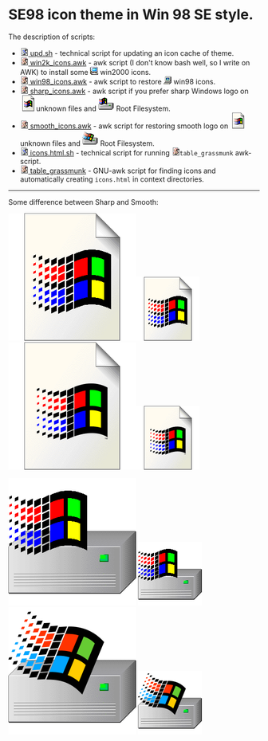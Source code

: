 # SE98 icon theme in Win 98 SE style.

The description of scripts:

* [![](mimes/16/text-x-script.png) upd.sh](upd.sh) - technical script for updating an icon cache of theme.
* [![](mimes/16/application-x-awk.png) win2k_icons.awk](win2k_icons.awk) - awk script (I don't know bash well, so I write on AWK) to install some ![](devices/16/computer_win2k.png) win2000 icons.
* [![](mimes/16/application-x-awk.png) win98_icons.awk](win98_icons.awk) - awk script to restore ![](devices/16/computer_win98.png) win98 icons.
* [![](mimes/16/application-x-awk.png) sharp_icons.awk](sharp_icons.awk) - awk script if you prefer sharp Windows logo on ![](mimes/32/application-octet-stream_SHARP.png)unknown files and ![](devices/32/drive-harddisk-system_SHARP.png) Root Filesystem.
* [![](mimes/16/application-x-awk.png) smooth_icons.awk](smooth_icons.awk) - awk script for restoring smooth logo on ![](mimes/32/application-octet-stream_SMOOTH.png)unknown files and ![](devices/32/drive-harddisk-system_SMOOTH.png) Root Filesystem.
* [![](mimes/16/text-x-script.png) icons.html.sh](icons.html.sh) - technical script for running ![](mimes/16/application-x-awk.png)`table_grassmunk` awk-script.
* [![](mimes/16/application-x-awk.png) table_grassmunk](table_grassmunk) - GNU-awk script for finding icons and automatically creating `icons.html` in context directories.

---

Some difference between Sharp and Smooth:

![](mimes/256/application-octet-stream_SHARP.png)![](mimes/128/application-octet-stream_SHARP.png)![](mimes/256/application-octet-stream_SMOOTH.png)![](mimes/128/application-octet-stream_SMOOTH.png)

![](devices/256/drive-harddisk-system_SHARP.png) ![](devices/128/drive-harddisk-system_SHARP.png) ![](devices/256/drive-harddisk-system_SMOOTH.png) ![](devices/128/drive-harddisk-system_SMOOTH.png)